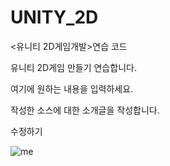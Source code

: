 # UNITY_2D
&lt;유니티 2D게임개발>연습 코드

유니티 2D게임 만들기 연습합니다.

여기에 원하는 내용을 입력하세요.

작성한 소스에 대한 소개글을 작성합니다.

수정하기

![me](./images/me.jpg)
